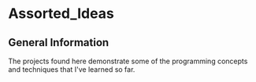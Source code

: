# Assorted_Ideas

## General Information

The projects found here demonstrate some of the programming concepts and techniques that I've learned so far.
